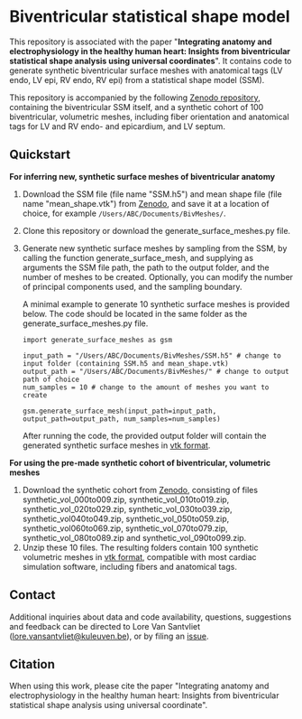 # Biventricular statistical shape model

This repository is associated with the paper "**Integrating anatomy and electrophysiology in the healthy human heart: Insights from biventricular statistical shape analysis using universal coordinates**". It contains code to generate synthetic biventricular surface meshes with anatomical tags (LV endo, LV epi, RV endo, RV epi) from a statistical shape model (SSM).

This repository is accompanied by the following [Zenodo repository](https://doi.org/doi:10.5281/zenodo.14261122), containing the biventricular SSM itself, and a synthetic cohort of 100 biventricular, volumetric meshes, including fiber orientation and anatomical tags for LV and RV endo- and epicardium, and LV septum.

## Quickstart

**For inferring new, synthetic surface meshes of biventricular anatomy**
1. Download the SSM file (file name "SSM.h5") and mean shape file (file name "mean_shape.vtk") from [Zenodo](https://doi.org/doi:10.5281/zenodo.14261122), and save it at a location of choice, for example `/Users/ABC/Documents/BivMeshes/`.
2. Clone this repository or download the generate_surface_meshes.py file.
3. Generate new synthetic surface meshes by sampling from the SSM, by calling the function generate_surface_mesh, and supplying as arguments the SSM file path, the path to the output folder, and the number of meshes to be created. Optionally, you can modify the number of principal components used, and the sampling boundary.

   A minimal example to generate 10 synthetic surface meshes is provided below. The code should be located in the same folder as the generate_surface_meshes.py file.

   ```
   import generate_surface_meshes as gsm

   input_path = "/Users/ABC/Documents/BivMeshes/SSM.h5" # change to input folder (containing SSM.h5 and mean_shape.vtk)
   output_path = "/Users/ABC/Documents/BivMeshes/" # change to output path of choice
   num_samples = 10 # change to the amount of meshes you want to create

   gsm.generate_surface_mesh(input_path=input_path, output_path=output_path, num_samples=num_samples)
   ```
   After running the code, the provided output folder will contain the generated synthetic surface meshes in [vtk format](https://docs.vtk.org/en/latest/design_documents/VTKFileFormats.html).

**For using the pre-made synthetic cohort of biventricular, volumetric meshes**
1. Download the synthetic cohort from [Zenodo](https://doi.org/doi:10.5281/zenodo.14261122), consisting of files synthetic_vol_000to009.zip, synthetic_vol_010to019.zip, synthetic_vol_020to029.zip, synthetic_vol_030to039.zip, synthetic_vol040to049.zip, synthetic_vol_050to059.zip, synthetic_vol060to069.zip, synthetic_vol_070to079.zip, synthetic_vol_080to089.zip and synthetic_vol_090to099.zip.
2. Unzip these 10 files.
The resulting folders contain 100 synthetic volumetric meshes in [vtk format](https://docs.vtk.org/en/latest/design_documents/VTKFileFormats.html), compatible with most cardiac simulation software, including fibers and anatomical tags.

## Contact
Additional inquiries about data and code availability, questions, suggestions and feedback can be directed to Lore Van Santvliet (lore.vansantvliet@kuleuven.be), or by filing an [issue](https://github.com/LoreVanSantvliet/BiventricularSSM/issues).

## Citation
When using this work, please cite the paper "Integrating anatomy and electrophysiology in the healthy human heart: Insights from biventricular statistical shape analysis using universal coordinate".

